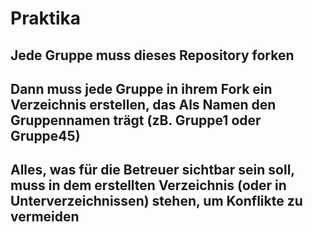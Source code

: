 # Praktika

## Jede Gruppe muss dieses Repository forken
## Dann muss jede Gruppe in ihrem Fork ein Verzeichnis erstellen, das Als Namen den Gruppennamen trägt (zB. Gruppe1 oder Gruppe45)
## Alles, was für die Betreuer sichtbar sein soll, muss in dem erstellten Verzeichnis (oder in Unterverzeichnissen) stehen, um Konflikte zu vermeiden 
